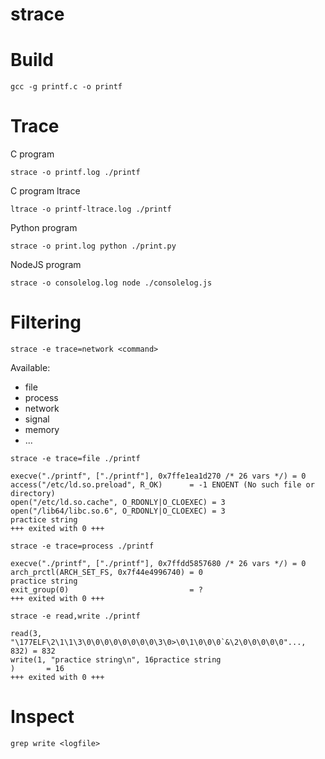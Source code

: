 # strace

# Build
```
gcc -g printf.c -o printf
```

# Trace
C program
```
strace -o printf.log ./printf
```

C program ltrace
```
ltrace -o printf-ltrace.log ./printf
```

Python program
```
strace -o print.log python ./print.py 
```

NodeJS program
```
strace -o consolelog.log node ./consolelog.js
```

# Filtering
```
strace -e trace=network <command>
```

Available:
* file
* process
* network
* signal
* memory
* ...

```
strace -e trace=file ./printf

execve("./printf", ["./printf"], 0x7ffe1ea1d270 /* 26 vars */) = 0
access("/etc/ld.so.preload", R_OK)      = -1 ENOENT (No such file or directory)
open("/etc/ld.so.cache", O_RDONLY|O_CLOEXEC) = 3
open("/lib64/libc.so.6", O_RDONLY|O_CLOEXEC) = 3
practice string
+++ exited with 0 +++
```

```
strace -e trace=process ./printf

execve("./printf", ["./printf"], 0x7ffdd5857680 /* 26 vars */) = 0
arch_prctl(ARCH_SET_FS, 0x7f44e4996740) = 0
practice string
exit_group(0)                           = ?
+++ exited with 0 +++
```

```
strace -e read,write ./printf

read(3, "\177ELF\2\1\1\3\0\0\0\0\0\0\0\0\3\0>\0\1\0\0\0`&\2\0\0\0\0\0"..., 832) = 832
write(1, "practice string\n", 16practice string
)       = 16
+++ exited with 0 +++
```


# Inspect
```
grep write <logfile>
```

